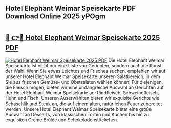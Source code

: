 ## Hotel Elephant Weimar Speisekarte PDF Download Online 2025 yPOgm

# <h2><a href="http://gccj3l.nevu.top/?p=Hotel+Elephant+Weimar+Speisekarte">🔗 👉🔴 Hotel Elephant Weimar Speisekarte 2025 PDF</a></h2>

[![Hotel Elephant Weimar Speisekarte 2025 PDF](https://i.imgur.com/dBaPXMq.png)](http://gccj3l.nevu.top/?p=Hotel+Elephant+Weimar+Speisekarte)
Die Hotel Elephant Weimar Speisekarte ist nicht nur eine Liste von Gerichten, sondern auch die Kunst der Wahl. Wenn Sie etwas Leichtes und Frisches suchen, empfehlen wir auf unserer Hotel Elephant Weimar Speisekarte unseren Salatbereich, in dem Sie aus frischen Gemüse- und Obstsalaten wählen können. Für diejenigen, die Fleisch mögen, bieten wir eine umfangreiche Auswahl an Gerichten auf der Hotel Elephant Weimar Speisekarte an: Rindfleisch, Schweinefleisch, Huhn und Fisch. Unseren Auserwählten bieten wir exquisite Gerichte wie Schaschlik und Steak an, die auf einem alten, natürlichen Feuer zubereitet werden. Unsere Hotel Elephant Weimar Speisekarte bietet eine große Auswahl an Desserts, von klassischen Torten und Kuchen bis hin zu exquisiten Crème Brûlée und Schokoladenstückchen.
